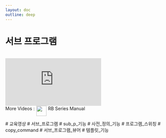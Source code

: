 ```yaml
---
layout: doc
outline: deep
---
```


# 서브 프로그램

<br>

<iframe class="video-resources"
src="https://www.youtube.com/embed/5gP7KtDr9Qc?si=Q7VFs_lU2OyJuqD6"
title="UI Screen Layout" 
frameborder="0" 
allow="accelerometer; autoplay; clipboard-write; encrypted-media; gyroscope; picture-in-picture; web-share" 
referrerpolicy="strict-origin-when-cross-origin" 
allowfullscreen>
</iframe>

<br>

<div class="more-videos-info">
  <span>More Videos : </span>
  <img src="/youtube_64.png" width=32 height=32 />
  <a href="https://www.youtube.com/playlist?list=PLa7dlfy7PJ2w79uPRvhXDd61yqKZtpVdc" target="_blank">
    RB Series Manual
  </a>
</div>

\# 교육영상
\# 서브\_프로그램
\# sub_p\_기능
\# 사전\_정의\_기능
\# 프로그램\_스위칭
\# copy_command
\# 서브\_프로그램\_뷰어
\# 템플릿\_기능

<style scoped>
img {
  margin: 0 5px;
}

a {
  text-decoration: none;
}

.more-videos-info {
  display: flex;
}
</style>
